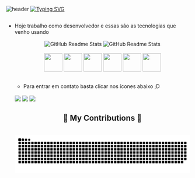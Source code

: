 ![header](https://capsule-render.vercel.app/api?type=waving&color=ff2400&height=120&section=header)
[![Typing SVG](https://readme-typing-svg.herokuapp.com/?color=00bfbf&size=35&center=true&vCenter=true&width=1000&lines=Olá+meu+nome+é+Lucas+;Bem+Vindo+ao+meu+Perfil!+:%29)](https://git.io/typing-svg)

## 
- Hoje trabalho como desenvolvedor e essas são as tecnologias que venho usando
  <div align="center">
    <img width="50%" src="https://github-readme-stats.vercel.app/api?username=Peixooto&show_icons=true&theme=dracula&include_all_commits=true&count_private=true" align="center" alt="GitHub Readme Stats" />
     <img width="40%" src="https://github-readme-stats.vercel.app/api/top-langs/?username=Peixooto&layout=compact&langs_count=16&theme=dracula" align="center" alt="GitHub Readme Stats" />
  </div>

  <div style="display: inline_block" align="center"><br>
  <img height="50" width="50" src="https://cdn.jsdelivr.net/gh/devicons/devicon/icons/angularjs/angularjs-original.svg" />
  <img height="50" width="50" src="https://cdn.jsdelivr.net/gh/devicons/devicon/icons/css3/css3-original.svg" />
  <img height="50" width="50" src="https://cdn.jsdelivr.net/gh/devicons/devicon/icons/html5/html5-original.svg" />
  <img height="50" width="50" src="https://cdn.jsdelivr.net/gh/devicons/devicon/icons/javascript/javascript-original.svg" />
  <img height="50" width="50" src="https://cdn.jsdelivr.net/gh/devicons/devicon/icons/typescript/typescript-original.svg" />
  <img height="50" width="50" src="https://cdn.jsdelivr.net/gh/devicons/devicon/icons/python/python-original.svg" />
  </div>
  
  ##
  - Para entrar em contato basta clicar nos ícones abaixo ;D 
  <div><br>
    <a href="https://www.linkedin.com/in/lucaspeixotodev/" target="_blank"><img src="https://img.shields.io/badge/-LinkedIn-%230077B5?style=for-the-badge&logo=linkedin&logoColor=white" target="_blank"></a>
    <a href="mailto:lucas.peixotodev@outlook.com" ><img src="https://img.shields.io/badge/Microsoft_Outlook-0078D4?style=for-the-badge&logo=microsoft-outlook&logoColor=white"></a>
    <a href="mailto:lucas.peixotodev@gmail.com" ><img src="https://img.shields.io/badge/Gmail-0078D4?style=for-the-badge&logo=gmail&logoColor=BB001B"></a>
  </div>

  <div align="center">
  <h2>🐍 My Contributions 🐍</h2>
  <br>
  <img alt="snake eating my contributions" src="https://raw.githubusercontent.com/salesp07/salesp07/output/github-contribution-grid-snake.svg" />
  
  <br/><br/><br/>
</div>
  
